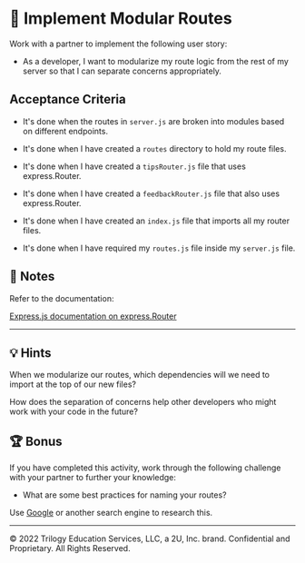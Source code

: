 # 📖 Implement Modular Routes

Work with a partner to implement the following user story:

* As a developer, I want to modularize my route logic from the rest of my server so that I can separate concerns appropriately. 

## Acceptance Criteria

* It's done when the routes in `server.js` are broken into modules based on different endpoints.

* It's done when I have created a `routes` directory to hold my route files.

* It's done when I have created a `tipsRouter.js` file that uses express.Router.

* It's done when I have created a `feedbackRouter.js` file that also uses express.Router.

* It's done when I have created an `index.js` file that imports all my router files.

* It's done when I have required my `routes.js` file inside my `server.js` file.

## 📝 Notes

Refer to the documentation:

[Express.js documentation on express.Router](http://expressjs.com/en/guide/routing.html#express-router)

---

## 💡 Hints

When we modularize our routes, which dependencies will we need to import at the top of our new files?

How does the separation of concerns help other developers who might work with your code in the future?

## 🏆 Bonus

If you have completed this activity, work through the following challenge with your partner to further your knowledge:

* What are some best practices for naming your routes?

Use [Google](https://www.google.com) or another search engine to research this.

---
© 2022 Trilogy Education Services, LLC, a 2U, Inc. brand. Confidential and Proprietary. All Rights Reserved.
